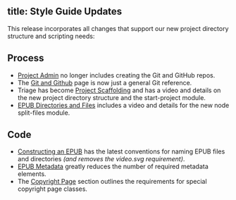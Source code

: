 title: Style Guide Updates
---

This release incorporates all changes that support our new project directory structure and scripting needs:

## Process
  * [Project Admin](../process/project_admin.html) no longer includes creating the Git and GitHub repos.
  * The [Git and Github](../process/git.html) page is now just a general Git reference.
  * Triage has become [Project Scaffolding](../process/proj_scaffold.html) and has a video and details on the new project directory structure and the start-project module.
  * [EPUB Directories and Files](../process/epub_dir.html) includes a video and details for the new node split-files module.

## Code
  * [Constructing an EPUB](../code/construction.html) has the latest conventions for naming EPUB files and directories *(and removes the video.svg requirement)*.
  * [EPUB Metadata](../code/metadata.html) greatly reduces the number of required metadata elements.
  * The [Copyright Page](../code/structural_types.html#Copyright-Page) section outlines the requirements for special copyright page classes.
